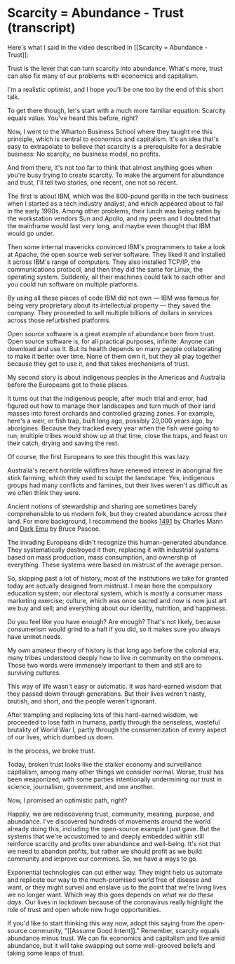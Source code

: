 # Scarcity = Abundance - Trust (transcript)

Here's what I said in the video described in [[Scarcity = Abundance - Trust]]: 

Trust is the lever that can turn scarcity into abundance. What's more, trust can also fix many of our problems with economics and capitalism.

I'm a realistic optimist, and I hope you'll be one too by the end of this short talk.

To get there though, let's start with a much more familiar equation: Scarcity equals value. You've heard this before, right?

Now, I went to the Wharton Business School where they taught me this principle, which is central to economics and capitalism. It's an idea that's easy to extrapolate to believe that scarcity is a prerequisite for a desirable business: No scarcity, no business model, no profits.

And from there, it's not too far to think that almost anything goes when you're busy trying to create scarcity. To make the argument for abundance and trust, I'll tell two stories, one recent, one not so recent.

The first is about IBM, which was the 800-pound gorilla in the tech business when I started as a tech industry analyst, and which appeared about to fail in the early 1990s. Among other problems, their lunch was being eaten by the workstation vendors Sun and Apollo, and my peers and I doubted that the mainframe would last very long, and maybe even thought that IBM would go under.

Then some internal mavericks convinced IBM's programmers to take a look at Apache, the open source web server software. They liked it and installed it across IBM's range of computers. They also installed TCP/IP, the communications protocol, and then they did the same for Linux, the operating system. Suddenly, all their machines could talk to each other and you could run software on multiple platforms.

By using all these pieces of code IBM did not own — IBM was famous for being very proprietary about its intellectual property — they saved the company. They proceeded to sell multiple billions of dollars in services across those refurbished platforms.

Open source software is a great example of abundance born from trust. Open source software is, for all practical purposes, infinite: Anyone can download and use it. But its health depends on many people collaborating to make it better over time. None of them own it, but they all play together because they get to use it, and that takes mechanisms of trust.

My second story is about indigenous peoples in the Americas and Australia before the Europeans got to those places.

It turns out that the indigenous people, after much trial and error, had figured out how to manage their landscapes and turn much of their land masses into forest orchards and controlled grazing zones. For example, here's a weir, or fish trap, built long ago, possibly 20,000 years ago, by aborigines. Because they tracked every year when the fish were going to run, multiple tribes would show up at that time, close the traps, and feast on their catch, drying and saving the rest.

Of course, the first Europeans to see this thought this was lazy. 

Australia's recent horrible wildfires have renewed interest in aboriginal fire stick farming, which they used to sculpt the landscape. Yes, indigenous groups had many conflicts and famines, but their lives weren't as difficult as we often think they were.

Ancient notions of stewardship and sharing are sometimes barely comprehensible to us modern folk, but they created abundance across their land. For more background, I recommend the books [1491](http://www.amazon.com/1491-Revelations-Americas-Before-Columbus/dp/1400032059/jerrymichalskisr) by Charles Mann and [Dark Emu](https://www.amazon.com/dp/B07CSC5QBV/jerrymichalskisr) by Bruce Pascoe.

The invading Europeans didn't recognize this human-generated abundance. They systematically destroyed it then, replacing it with industrial systems based on mass production, mass consumption, and ownership of everything. These systems were based on mistrust of the average person.

So, skipping past a lot of history, most of the institutions we take for granted today are actually designed from mistrust. I mean here the compulsory education system; our electoral system, which is mostly a consumer mass marketing exercise; culture, which was once sacred and now is now just art we buy and sell; and everything about our identity, nutrition, and happiness.

Do you feel like you have enough? Are enough? That's not likely, because consumerism would grind to a halt if you did, so it makes sure you always have unmet needs.

My own amateur theory of history is that long ago before the colonial era, many tribes understood deeply how to live in community on the commons. Those two words were immensely important to them and still are to surviving cultures.

This way of life wasn't easy or automatic. It was hard-earned wisdom that they passed down through generations. But their lives weren't nasty, brutish, and short, and the people weren't ignorant.

After trampling and replacing lots of this hard-earned wisdom, we proceeded to lose faith in humans, partly through the senseless, wasteful brutality of World War I, partly through the consumerization of every aspect of our lives, which dumbed us down.

In the process, we broke trust. 

Today, broken trust looks like the stalker economy and surveillance capitalism, among many other things we consider normal. Worse, trust has been weaponized, with some parties intentionally undermining our trust in science, journalism, government, and one another.

Now, I promised an optimistic path, right?

Happily, we are rediscovering trust, community, meaning, purpose, and abundance. I've discovered hundreds of movements around the world already doing this, including the open-source example I just gave. But the systems that we're accustomed to and deeply embedded within still reinforce scarcity and profits over abundance and well-being. It's not that we need to abandon profits, but rather we should profit as we build community and improve our commons. So, we have a ways to go.

Exponential technologies can cut either way. They might help us automate and replicate our way to the much-promised world free of disease and want, or they might surveil and enslave us to the point that we're living lives we no longer want. Which way this goes depends on *what we do these days*. Our lives in lockdown because of the coronavirus really highlight the role of trust and open whole new huge opportunities. 

If you'd like to start thinking this way now, adopt this saying from the open-source community, "[[Assume Good Intent]]." Remember, scarcity equals abundance minus trust. We can fix economics and capitalism and live amid abundance, but it will take swapping out some well-grooved beliefs and taking some leaps of trust. 